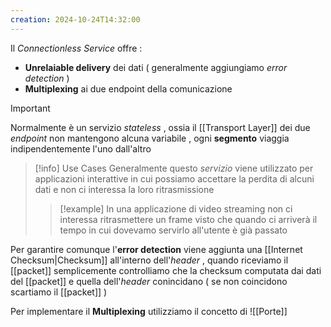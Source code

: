 ```yaml
---
creation: 2024-10-24T14:32:00
---
```

Il *Connectionless Service* offre :
+ **Unrelaiable delivery** dei dati ( generalmente aggiungiamo *error detection* )
+ **Multiplexing** ai due endpoint della comunicazione 

>[!important] 
>Normalmente è un servizio *stateless* , ossia il [[Transport Layer]] dei due *endpoint* non mantengono alcuna variabile , ogni **segmento** viaggia indipendentemente l'uno dall'altro 

>[!info] Use Cases
>Generalmente questo *servizio* viene utilizzato per applicazioni interattive in cui possiamo accettare la perdita di alcuni dati e non ci interessa la loro ritrasmissione 
>>[!example] 
>>In una applicazione di video streaming non ci interessa ritrasmettere un frame visto che quando ci arriverà il tempo in cui dovevamo servirlo all'utente è già passato 

Per garantire comunque l'**error detection** viene aggiunta una [[Internet Checksum|Checksum]] all'interno dell'*header* , quando riceviamo il [[packet]] semplicemente controlliamo che la checksum computata dai dati del [[packet]] e quella dell'*header* conincidano ( se non coincidono scartiamo il [[packet]] ) 

Per implementare il **Multiplexing** utilizziamo il concetto di ![[Porte]]